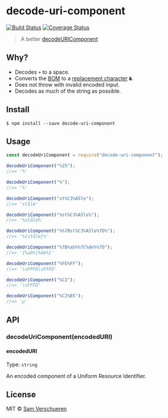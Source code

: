 # decode-uri-component

[![Build Status](https://travis-ci.org/SamVerschueren/decode-uri-component.svg?branch=master)](https://travis-ci.org/SamVerschueren/decode-uri-component) [![Coverage Status](https://coveralls.io/repos/SamVerschueren/decode-uri-component/badge.svg?branch=master&service=github)](https://coveralls.io/github/SamVerschueren/decode-uri-component?branch=master)

> A better [decodeURIComponent](https://developer.mozilla.org/en/docs/Web/JavaScript/Reference/Global_Objects/decodeURIComponent)

## Why?

- Decodes `+` to a space.
- Converts the [BOM](https://en.wikipedia.org/wiki/Byte_order_mark) to a [replacement character](<https://en.wikipedia.org/wiki/Specials_(Unicode_block)#Replacement_character>) `�`.
- Does not throw with invalid encoded input.
- Decodes as much of the string as possible.

## Install

```
$ npm install --save decode-uri-component
```

## Usage

```js
const decodeUriComponent = require("decode-uri-component");

decodeUriComponent("%25");
//=> '%'

decodeUriComponent("%");
//=> '%'

decodeUriComponent("st%C3%A5le");
//=> 'ståle'

decodeUriComponent("%st%C3%A5le%");
//=> '%ståle%'

decodeUriComponent("%%7Bst%C3%A5le%7D%");
//=> '%{ståle}%'

decodeUriComponent("%7B%ab%%7C%de%%7D");
//=> '{%ab%|%de%}'

decodeUriComponent("%FE%FF");
//=> '\uFFFD\uFFFD'

decodeUriComponent("%C2");
//=> '\uFFFD'

decodeUriComponent("%C2%B5");
//=> 'µ'
```

## API

### decodeUriComponent(encodedURI)

#### encodedURI

Type: `string`

An encoded component of a Uniform Resource Identifier.

## License

MIT © [Sam Verschueren](https://github.com/SamVerschueren)
